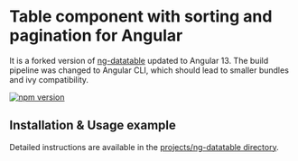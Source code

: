 # Table component with sorting and pagination for Angular
It is a forked version of [ng-datatable](https://github.com/cmglez10/ng-datatable) updated to Angular 13. The build pipeline was changed to Angular CLI, which should lead to smaller bundles and ivy compatibility.

[![npm version](https://badge.fury.io/js/%40pascalhonegger%2Fng-datatable.svg)](https://badge.fury.io/js/%40pascalhonegger%2Fng-datatable)

## Installation & Usage example

Detailed instructions are available in the [projects/ng-datatable directory](projects/ng-datatable/README.md).